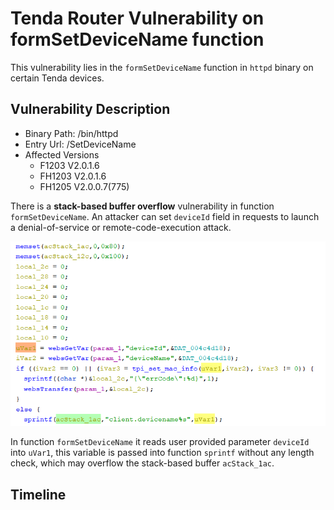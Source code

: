 # Tenda Router Vulnerability on formSetDeviceName function

This vulnerability lies in the `formSetDeviceName` function in `httpd` binary on certain Tenda devices.

## Vulnerability Description

* Binary Path: /bin/httpd
* Entry Url: /SetDeviceName
* Affected Versions
    * F1203 V2.0.1.6
    * FH1203 V2.0.1.6
    * FH1205 V2.0.0.7(775)
    
There is a **stack-based buffer overflow** vulnerability in function `formSetDeviceName`. An attacker can set `deviceId` field in requests to launch a denial-of-service or remote-code-execution attack.

![Vulnerability Function](./vuln.png)

In function `formSetDeviceName` it reads user provided parameter `deviceId` into `uVar1`, this variable is passed into function `sprintf` without any length check, which may overflow the stack-based buffer `acStack_1ac`.

## Timeline

